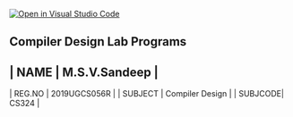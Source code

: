 [![Open in Visual Studio Code](https://classroom.github.com/assets/open-in-vscode-f059dc9a6f8d3a56e377f745f24479a46679e63a5d9fe6f495e02850cd0d8118.svg)](https://classroom.github.com/online_ide?assignment_repo_id=5566529&assignment_repo_type=AssignmentRepo)


## Compiler Design Lab Programs


 | NAME    | M.S.V.Sandeep   |
 -----------------------------
 | REG.NO  | 2019UGCS056R    |
 | SUBJECT | Compiler Design |
 | SUBJCODE|  CS324          |

 
